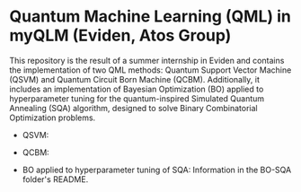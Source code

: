 # Quantum Machine Learning (QML) in myQLM (Eviden, Atos Group)

This repository is the result of a summer internship in Eviden and contains the implementation of two QML methods: Quantum Support Vector Machine (QSVM) and Quantum Circuit Born Machine (QCBM). Additionally, it includes an implementation of Bayesian Optimization (BO) applied to hyperparameter tuning for the quantum-inspired Simulated Quantum Annealing (SQA) algorithm, designed to solve Binary Combinatorial Optimization problems.

- QSVM:

- QCBM:

- BO applied to hyperparameter tuning of SQA: Information in the BO-SQA folder's README.
